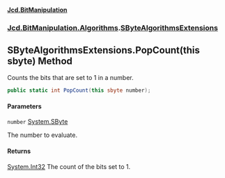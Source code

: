 #### [Jcd.BitManipulation](index 'index')
### [Jcd.BitManipulation.Algorithms](Jcd.BitManipulation.Algorithms 'Jcd.BitManipulation.Algorithms').[SByteAlgorithmsExtensions](Jcd.BitManipulation.Algorithms.SByteAlgorithmsExtensions 'Jcd.BitManipulation.Algorithms.SByteAlgorithmsExtensions')

## SByteAlgorithmsExtensions.PopCount(this sbyte) Method

Counts the bits that are set to 1 in a number.

```csharp
public static int PopCount(this sbyte number);
```
#### Parameters

<a name='Jcd.BitManipulation.Algorithms.SByteAlgorithmsExtensions.PopCount(thissbyte).number'></a>

`number` [System.SByte](https://docs.microsoft.com/en-us/dotnet/api/System.SByte 'System.SByte')

The number to evaluate.

#### Returns
[System.Int32](https://docs.microsoft.com/en-us/dotnet/api/System.Int32 'System.Int32')
The count of the bits set to 1.